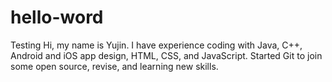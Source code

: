 # hello-word
Testing
Hi, my name is Yujin.
I have experience coding with Java, C++, Android and iOS app design, HTML, CSS, and JavaScript.
Started Git to join some open source, revise, and learning new skills.
